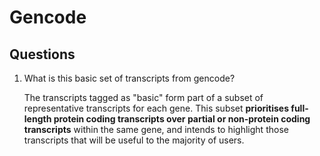 # Gencode

## Questions

1. What is this basic set of transcripts from gencode?

   The transcripts tagged as "basic" form part of a subset of representative transcripts for each gene. This subset **prioritises full-length protein coding transcripts over partial or non-protein coding transcripts** within the same gene, and intends to highlight those transcripts that will be useful to the majority of users.

